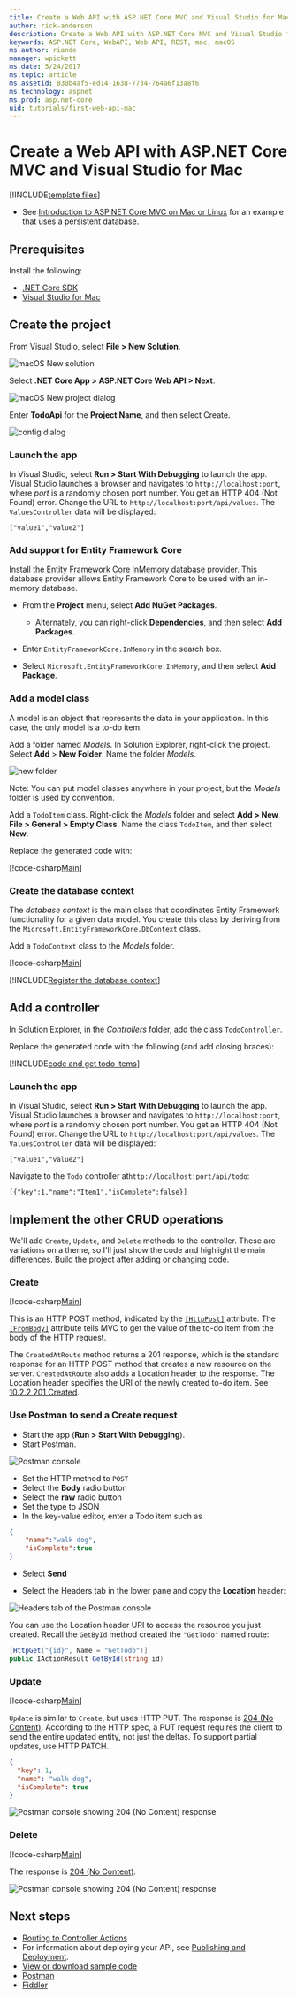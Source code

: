 ```yaml
---
title: Create a Web API with ASP.NET Core MVC and Visual Studio for Mac
author: rick-anderson
description: Create a Web API with ASP.NET Core MVC and Visual Studio for Mac
keywords: ASP.NET Core, WebAPI, Web API, REST, mac, macOS
ms.author: riande
manager: wpickett
ms.date: 5/24/2017
ms.topic: article
ms.assetid: 830b4af5-ed14-1638-7734-764a6f13a8f6
ms.technology: aspnet
ms.prod: asp.net-core
uid: tutorials/first-web-api-mac
---
```


# Create a Web API with ASP.NET Core MVC and Visual Studio for Mac

<!-- WARNING: The code AND images in this doc are used by uid: tutorials/web-api-vsc, tutorials/first-web-api-mac and tutorials/first-web-api. If you change any code/images in this tutorial, update uid: tutorials/web-api-vsc -->

[!INCLUDE[template files](../includes/webApi/intro.md)]

* See [Introduction to ASP.NET Core MVC on Mac or Linux](xref:tutorials/first-mvc-app-xplat/index) for an example that uses a persistent database.

## Prerequisites

Install the following:

- [.NET Core SDK](https://www.microsoft.com/net/core#macos)  
- [Visual Studio for Mac](https://www.visualstudio.com/vs/visual-studio-mac/)

## Create the project

From Visual Studio, select **File > New Solution**.

![macOS New solution](first-web-api-mac/_static/sln.png)

Select **.NET Core App >  ASP.NET Core Web API > Next**.

![macOS New project dialog](first-web-api-mac/_static/1.png)

Enter **TodoApi** for the **Project Name**, and then select Create.

![config dialog](first-web-api-mac/_static/2.png)

### Launch the app

In Visual Studio, select **Run > Start With Debugging** to launch the app. Visual Studio launches a browser and navigates to `http://localhost:port`, where *port* is a randomly chosen port number. You get an HTTP 404 (Not Found) error.  Change the URL to `http://localhost:port/api/values`. The `ValuesController` data will be displayed:

```
["value1","value2"]
```

### Add support for Entity Framework Core

Install the [Entity Framework Core InMemory](https://docs.microsoft.com/en-us/ef/core/providers/in-memory/) database provider. This database provider allows Entity Framework Core to be used with an in-memory database.

* From the **Project** menu, select **Add NuGet Packages**. 

  *  Alternately, you can right-click **Dependencies**, and then select **Add Packages**.

* Enter `EntityFrameworkCore.InMemory` in the search box.
* Select `Microsoft.EntityFrameworkCore.InMemory`, and then select **Add Package**.

### Add a model class

A model is an object that represents the data in your application. In this case, the only model is a to-do item.

Add a folder named *Models*. In Solution Explorer, right-click the project. Select **Add** > **New Folder**. Name the folder *Models*.

![new folder](first-web-api-mac/_static/folder.png)

Note: You can put model classes anywhere in your project, but the *Models* folder is used by convention.

Add a `TodoItem` class. Right-click the *Models* folder and select **Add > New File > General > Empty Class**. Name the class `TodoItem`, and then select **New**.

Replace the generated code with:

[!code-csharp[Main](first-web-api/sample/TodoApi/Models/TodoItem.cs)]

### Create the database context

The *database context* is the main class that coordinates Entity Framework functionality for a given data model. You create this class by deriving from the `Microsoft.EntityFrameworkCore.DbContext` class.

Add a `TodoContext` class to the *Models* folder.

[!code-csharp[Main](first-web-api/sample/TodoApi/Models/TodoContext.cs)]

[!INCLUDE[Register the database context](../includes/webApi/register_dbContext.md)]

## Add a controller

In Solution Explorer, in the *Controllers* folder, add the class `TodoController`.

Replace the generated code with the following (and add closing braces):

[!INCLUDE[code and get todo items](../includes/webApi/getTodoItems.md)]

### Launch the app

In Visual Studio, select **Run > Start With Debugging** to launch the app. Visual Studio launches a browser and navigates to `http://localhost:port`, where *port* is a randomly chosen port number. You get an HTTP 404 (Not Found) error.  Change the URL to `http://localhost:port/api/values`. The `ValuesController` data will be displayed:

```
["value1","value2"]
```

Navigate to the `Todo` controller at`http://localhost:port/api/todo`:

```
[{"key":1,"name":"Item1","isComplete":false}]
```

## Implement the other CRUD operations

We'll add `Create`, `Update`, and `Delete` methods to the controller. These are variations on a theme, so I'll just show the code and highlight the main differences. Build the project after adding or changing code.

### Create

[!code-csharp[Main](first-web-api/sample/TodoApi/Controllers/TodoController.cs?name=snippet_Create)]

This is an HTTP POST method, indicated by the [`[HttpPost]`](https://docs.asp.net/projects/api/en/latest/autoapi/Microsoft/AspNetCore/Mvc/HttpPostAttribute/index.html) attribute. The [`[FromBody]`](https://docs.asp.net/projects/api/en/latest/autoapi/Microsoft/AspNetCore/Mvc/FromBodyAttribute/index.html) attribute tells MVC to get the value of the to-do item from the body of the HTTP request.

The `CreatedAtRoute` method returns a 201 response, which is the standard response for an HTTP POST method that creates a new resource on the server. `CreatedAtRoute` also adds a Location header to the response. The Location header specifies the URI of the newly created to-do item. See [10.2.2 201 Created](http://www.w3.org/Protocols/rfc2616/rfc2616-sec10.html).

### Use Postman to send a Create request

* Start the app (**Run > Start With Debugging**).
* Start Postman.

![Postman console](first-web-api/_static/pmc.png)

* Set the HTTP method to `POST`
* Select the **Body** radio button
* Select the **raw** radio button
* Set the type to JSON
* In the key-value editor, enter a Todo item such as

```json
{
	"name":"walk dog",
	"isComplete":true
}
```

* Select **Send**

* Select the Headers tab in the lower pane and copy the **Location** header:

![Headers tab of the Postman console](first-web-api/_static/pmget.png)

You can use the Location header URI to access the resource you just created. Recall the `GetById` method created the `"GetTodo"` named route:

```csharp
[HttpGet("{id}", Name = "GetTodo")]
public IActionResult GetById(string id)
```

### Update

[!code-csharp[Main](first-web-api/sample/TodoApi/Controllers/TodoController.cs?name=snippet_Update)]

`Update` is similar to `Create`, but uses HTTP PUT. The response is [204 (No Content)](http://www.w3.org/Protocols/rfc2616/rfc2616-sec9.html). According to the HTTP spec, a PUT request requires the client to send the entire updated entity, not just the deltas. To support partial updates, use HTTP PATCH.

```json
{
  "key": 1,
  "name": "walk dog",
  "isComplete": true
}
```

![Postman console showing 204 (No Content) response](first-web-api/_static/pmcput.png)

### Delete

[!code-csharp[Main](first-web-api/sample/TodoApi/Controllers/TodoController.cs?name=snippet_Delete)]

The response is [204 (No Content)](http://www.w3.org/Protocols/rfc2616/rfc2616-sec9.html).

![Postman console showing 204 (No Content) response](first-web-api/_static/pmd.png)

## Next steps

* [Routing to Controller Actions](xref:mvc/controllers/routing)
* For information about deploying your API, see [Publishing and Deployment](../publishing/index.md).
* [View or download sample code](https://github.com/aspnet/Docs/tree/master/aspnetcore/tutorials/first-web-api/sample)
* [Postman](https://www.getpostman.com/)
* [Fiddler](http://www.fiddler2.com/fiddler2/)
